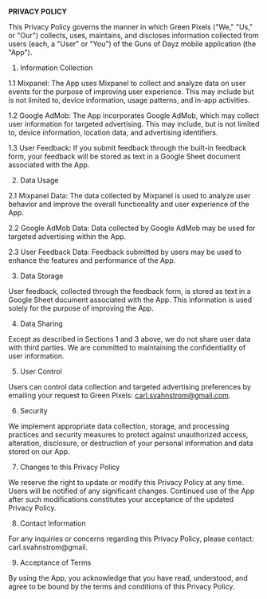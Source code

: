 **PRIVACY POLICY**

This Privacy Policy governs the manner in which Green Pixels ("We," "Us," or "Our") collects, uses, maintains, and discloses information collected from users (each, a "User" or "You") of the Guns of Dayz mobile application (the "App").

1. Information Collection

1.1 Mixpanel: The App uses Mixpanel to collect and analyze data on user events for the purpose of improving user experience. This may include but is not limited to, device information, usage patterns, and in-app activities.

1.2 Google AdMob: The App incorporates Google AdMob, which may collect user information for targeted advertising. This may include, but is not limited to, device information, location data, and advertising identifiers.

1.3 User Feedback: If you submit feedback through the built-in feedback form, your feedback will be stored as text in a Google Sheet document associated with the App.

2. Data Usage

2.1 Mixpanel Data: The data collected by Mixpanel is used to analyze user behavior and improve the overall functionality and user experience of the App.

2.2 Google AdMob Data: Data collected by Google AdMob may be used for targeted advertising within the App.

2.3 User Feedback Data: Feedback submitted by users may be used to enhance the features and performance of the App.

3. Data Storage

User feedback, collected through the feedback form, is stored as text in a Google Sheet document associated with the App. This information is used solely for the purpose of improving the App.

4. Data Sharing

Except as described in Sections 1 and 3 above, we do not share user data with third parties. We are committed to maintaining the confidentiality of user information.

5. User Control

Users can control data collection and targeted advertising preferences by emailing your request to Green Pixels: carl.svahnstrom@gmail.com.

6. Security

We implement appropriate data collection, storage, and processing practices and security measures to protect against unauthorized access, alteration, disclosure, or destruction of your personal information and data stored on our App.

7. Changes to this Privacy Policy

We reserve the right to update or modify this Privacy Policy at any time. Users will be notified of any significant changes. Continued use of the App after such modifications constitutes your acceptance of the updated Privacy Policy.

8. Contact Information

For any inquiries or concerns regarding this Privacy Policy, please contact: carl.svahnstrom@gmail.

9. Acceptance of Terms

By using the App, you acknowledge that you have read, understood, and agree to be bound by the terms and conditions of this Privacy Policy.
